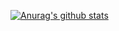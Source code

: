 [![Anurag's github stats](https://github-readme-stats.vercel.app/api?username=barleyer)](https://github.com/anuraghazra/github-readme-stats)
